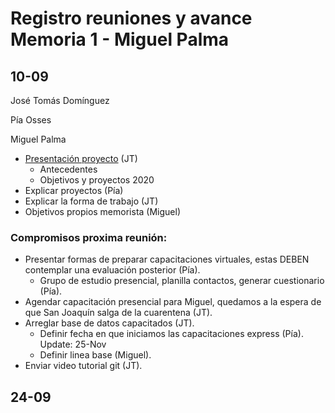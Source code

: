 # Registro reuniones y avance Memoria 1 - Miguel Palma

## 10-09 

José Tomás Domínguez 

Pía Osses 

Miguel Palma

- [Presentación proyecto](https://github.com/FabLabUTFSM/Mejora-continua-capacitaciones/blob/master/Bibliografia/Reunion1.pdf) (JT)
    - Antecedentes 
    - Objetivos y proyectos 2020
- Explicar proyectos (Pía)
- Explicar la forma de trabajo (JT)
- Objetivos propios memorista (Miguel)

### Compromisos proxima reunión: 

- Presentar formas de preparar capacitaciones virtuales, estas DEBEN contemplar una evaluación posterior (Pía). 
    - Grupo de estudio presencial, planilla contactos, generar cuestionario (Pía).
- Agendar capacitación presencial para Miguel, quedamos a la espera de que San Joaquín salga de la cuarentena (JT).
- Arreglar base de datos capacitados (JT). 
    - Definir fecha en que iniciamos las capacitaciones express (Pía). Update: 25-Nov  
    - Definir linea base (Miguel).
- Enviar video tutorial git (JT).

## 24-09 

